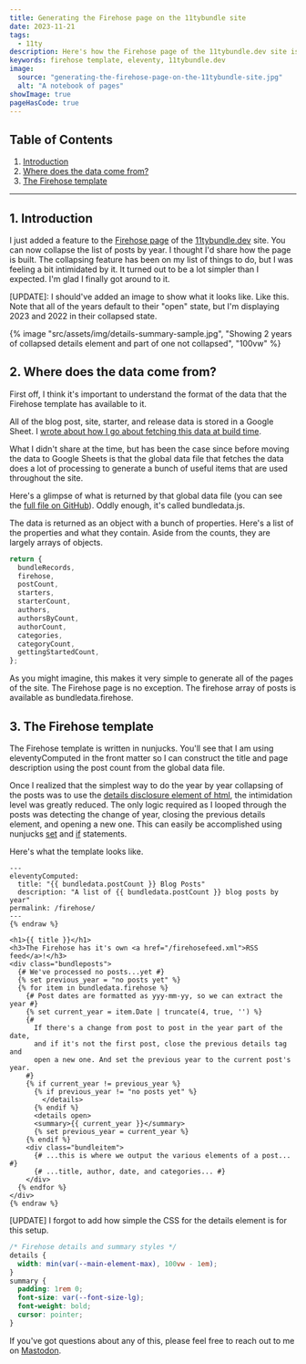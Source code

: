 ```yaml
---
title: Generating the Firehose page on the 11tybundle site
date: 2023-11-21
tags:
  - 11ty
description: Here's how the Firehose page of the 11tybundle.dev site is built.
keywords: firehose template, eleventy, 11tybundle.dev
image:
  source: "generating-the-firehose-page-on-the-11tybundle-site.jpg"
  alt: "A notebook of pages"
showImage: true
pageHasCode: true
---
```


## Table of Contents

<div class='toc'>

1. [Introduction](#section1)
2. [Where does the data come from?](#section2)
3. [The Firehose template](#section3)

</div>

---

<section id='section1'></section>

## 1. Introduction

I just added a feature to the [Firehose page](https://11tybundle.dev/firehose/) of the [11tybundle.dev](https://11tybundle.dev/) site. You can now collapse the list of posts by year. I thought I'd share how the page is built. The collapsing feature has been on my list of things to do, but I was feeling a bit intimidated by it. It turned out to be a lot simpler than I expected. I'm glad I finally got around to it.

[UPDATE]: I should've added an image to show what it looks like. Like this. Note that all of the years default to their "open" state, but I'm displaying 2023 and 2022 in their collapsed state.

{% image "src/assets/img/details-summary-sample.jpg", "Showing 2 years of collapsed details element and part of one not collapsed", "100vw" %}

<section id='section2'></section>

## 2. Where does the data come from?

First off, I think it's important to understand the format of the data that the Firehose template has available to it.

All of the blog post, site, starter, and release data is stored in a Google Sheet. I [wrote about how I go about fetching this data at build time](https://www.bobmonsour.com/posts/scratch-that-use-google-sheets-api/).

What I didn't share at the time, but has been the case since before moving the data to Google Sheets is that the global data file that fetches the data does a lot of processing to generate a bunch of useful items that are used throughout the site.

Here's a glimpse of what is returned by that global data file (you can see the [full file on GitHub](https://github.com/bobmonsour/11tybundle.dev/blob/main/src/_data/bundledata.js)). Oddly enough, it's called bundledata.js.

The data is returned as an object with a bunch of properties. Here's a list of the properties and what they contain. Aside from the counts, they are largely arrays of objects.

<div class="feature">

```js
return {
  bundleRecords,
  firehose,
  postCount,
  starters,
  starterCount,
  authors,
  authorsByCount,
  authorCount,
  categories,
  categoryCount,
  gettingStartedCount,
};
```

</div>

As you might imagine, this makes it very simple to generate all of the pages of the site. The Firehose page is no exception. The firehose array of posts is available as bundledata.firehose.

<section id='section2'></section>

## 3. The Firehose template

The Firehose template is written in nunjucks. You'll see that I am using eleventyComputed in the front matter so I can construct the title and page description using the post count from the global data file.

Once I realized that the simplest way to do the year by year collapsing of the posts was to use the [details disclosure element of html](https://developer.mozilla.org/en-US/docs/Web/HTML/Element/details), the intimidation level was greatly reduced. The only logic required as I looped through the posts was detecting the change of year, closing the previous details element, and opening a new one. This can easily be accomplished using nunjucks [set](https://mozilla.github.io/nunjucks/templating.html#set) and [if](https://mozilla.github.io/nunjucks/templating.html#if) statements.

Here's what the template looks like.

<div class="feature">

```yaml{% raw %}
---
eleventyComputed:
  title: "{{ bundledata.postCount }} Blog Posts"
  description: "A list of {{ bundledata.postCount }} blog posts by year"
permalink: /firehose/
---
{% endraw %}
```

</div>
<div class="feature">

```jinja2{% raw %}
<h1>{{ title }}</h1>
<h3>The Firehose has it's own <a href="/firehosefeed.xml">RSS feed</a>!</h3>
<div class="bundleposts">
  {# We've processed no posts...yet #}
  {% set previous_year = "no posts yet" %}
  {% for item in bundledata.firehose %}
    {# Post dates are formatted as yyy-mm-yy, so we can extract the year #}
    {% set current_year = item.Date | truncate(4, true, '') %}
    {#
      If there's a change from post to post in the year part of the date,
      and if it's not the first post, close the previous details tag and
      open a new one. And set the previous year to the current post's year.
    #}
    {% if current_year != previous_year %}
      {% if previous_year != "no posts yet" %}
        </details>
      {% endif %}
      <details open>
      <summary>{{ current_year }}</summary>
      {% set previous_year = current_year %}
    {% endif %}
    <div class="bundleitem">
      {# ...this is where we output the various elements of a post... #}
      {# ...title, author, date, and categories... #}
    </div>
  {% endfor %}
</div>
{% endraw %}
```

</div>

[UPDATE] I forgot to add how simple the CSS for the details element is for this setup.

<div class="feature">

```css
/* Firehose details and summary styles */
details {
  width: min(var(--main-element-max), 100vw - 1em);
}
summary {
  padding: 1rem 0;
  font-size: var(--font-size-lg);
  font-weight: bold;
  cursor: pointer;
}
```

</div>

If you've got questions about any of this, please feel free to reach out to me on [Mastodon](https://indieweb.social/@bobmonsour).

